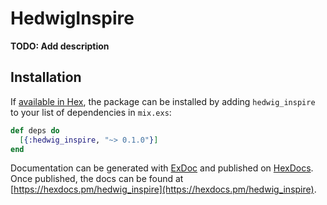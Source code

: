 # HedwigInspire

**TODO: Add description**

## Installation

If [available in Hex](https://hex.pm/docs/publish), the package can be installed
by adding `hedwig_inspire` to your list of dependencies in `mix.exs`:

```elixir
def deps do
  [{:hedwig_inspire, "~> 0.1.0"}]
end
```

Documentation can be generated with [ExDoc](https://github.com/elixir-lang/ex_doc)
and published on [HexDocs](https://hexdocs.pm). Once published, the docs can
be found at [https://hexdocs.pm/hedwig_inspire](https://hexdocs.pm/hedwig_inspire).


